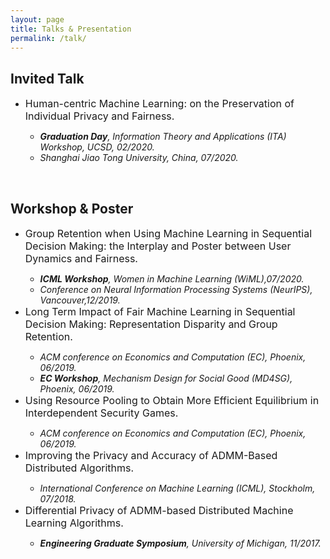 ```yaml
---
layout: page
title: Talks & Presentation
permalink: /talk/
---
```


<h2>Invited Talk</h2>

<ul>
<li><font size="3"> Human-centric Machine Learning: on the Preservation of Individual Privacy and Fairness.</font></li>
<ul>
<li><i> <b>Graduation Day</b>, Information Theory and Applications (ITA) Workshop, UCSD, 02/2020. </i></li>
<li><i> Shanghai Jiao Tong University, China, 07/2020. </i></li>
</ul>
</ul>
<br>
<h2>Workshop & Poster</h2>
<ul>
<li><font size="3"> Group Retention when Using Machine Learning in Sequential Decision Making: the Interplay
and Poster between User Dynamics and Fairness.</font><br></li>
<ul>
<li><i><b>ICML Workshop</b>, Women in Machine Learning (WiML),07/2020. </i><br></li>
<li><i>Conference on Neural Information Processing Systems (NeurIPS), Vancouver,12/2019. </i></li>
</ul>
<li><font size="3"> Long Term Impact of Fair Machine Learning in Sequential Decision Making: Representation
Disparity and Group Retention.</font><br></li>
<ul>
<li><i>ACM conference on Economics and Computation (EC), Phoenix, 06/2019. </i><br></li>
<li><i><b>EC Workshop</b>, Mechanism Design for Social Good (MD4SG), Phoenix, 06/2019. </i></li>
</ul>
<li><font size="3"> Using Resource Pooling to Obtain More Efficient Equilibrium in Interdependent Security Games.</font><br></li>
<ul>
<li><i>ACM conference on Economics and Computation (EC), Phoenix, 06/2019. </i><br></li>
</ul>
<li><font size="3"> Improving the Privacy and Accuracy of ADMM-Based Distributed Algorithms.</font><br></li>
<ul>
<li><i>International Conference on Machine Learning (ICML), Stockholm, 07/2018. </i><br></li>
</ul>
<li><font size="3"> Differential Privacy of ADMM-based Distributed Machine Learning Algorithms.</font><br></li>
<ul>
<li><i><b>Engineering Graduate Symposium</b>, University of Michigan, 11/2017. </i><br></li>
</ul>

</ul>